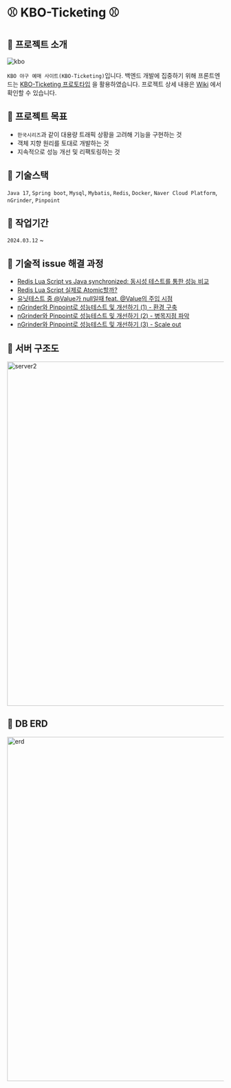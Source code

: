 # ⚾ KBO-Ticketing ⚾

## 📌 프로젝트 소개

![kbo](https://github.com/f-lab-edu/kbo-ticketing/assets/59499600/2af013e7-c460-45dd-8123-d9c1daa9edbf)

`KBO 야구 예매 사이트(KBO-Ticketing)`입니다. 백엔드 개발에 집중하기 위해
프론트엔드는 [KBO-Ticketing 프로토타입](https://ovenapp.io/view/LGQwJohSa02Ln3DJ18z8umKmDUtWxCww/) 을 활용하였습니다.
프로젝트 상세 내용은 [Wiki](https://github.com/f-lab-edu/kbo-ticketing/wiki) 에서 확인할 수 있습니다.

## 📌 프로젝트 목표

- `한국시리즈`과 같이 대용량 트래픽 상황을 고려해 기능을 구현하는 것
- 객체 지향 원리를 토대로 개발하는 것
- 지속적으로 성능 개선 및 리팩토링하는 것

## 📌 기술스택

`Java 17`, `Spring boot`, `Mysql`, `Mybatis`, `Redis`, `Docker`, `Naver Cloud Platform`, `nGrinder`, `Pinpoint`

## 📌 작업기간

`2024.03.12` ~

## 📌 기술적 issue 해결 과정

- [Redis Lua Script vs Java synchronized: 동시성 테스트를 통한 성능 비교](https://azelhhh.tistory.com/115)
- [Redis Lua Script 실제로 Atomic할까?](https://azelhhh.tistory.com/116)
- [유닛테스트 중 @Value가 null일때 feat. @Value의 주입 시점](https://azelhhh.tistory.com/117)
- [nGrinder와 Pinpoint로 성능테스트 및 개선하기 (1) - 환경 구축](https://azelhhh.tistory.com/118)
- [nGrinder와 Pinpoint로 성능테스트 및 개선하기 (2) - 병목지점 파악](https://azelhhh.tistory.com/119)
- [nGrinder와 Pinpoint로 성능테스트 및 개선하기 (3) - Scale out](https://azelhhh.tistory.com/120)

## 📌 서버 구조도

<img width="800" alt="server2" src="https://github.com/f-lab-edu/kbo-ticketing/assets/59499600/b535e355-2253-4cfd-b371-dae2ee48ceed">

## 📌 DB ERD

<img width="800" alt="erd" src="https://github.com/f-lab-edu/kbo-ticketing/assets/59499600/e5a5b8e4-30f2-4cad-8c10-dfbe90a68236">